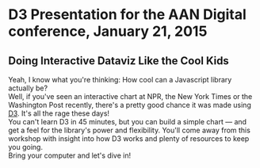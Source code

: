 # D3 Presentation for the AAN Digital conference, January 21, 2015
## Doing Interactive Dataviz Like the Cool Kids
Yeah, I know what you're thinking: How cool can a Javascript library actually be?  
Well, if you've seen an interactive chart at NPR, the New York Times or the Washington Post recently, there's a pretty good chance it was made using [D3](http://d3js.org/). It's all the rage these days!  
You can't learn D3 in 45 minutes, but you can build a simple chart — and get a feel for the library's power and flexibility. You'll come away from this workshop with insight into how D3 works and plenty of resources to keep you going.  
Bring your computer and let's dive in!
